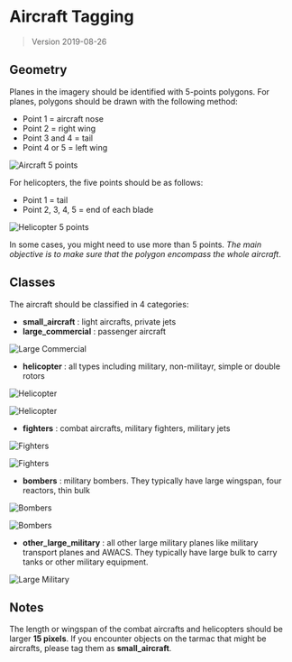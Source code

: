 # Aircraft Tagging 
> Version 2019-08-26

## Geometry

Planes in the imagery should be identified with 5-points polygons. For planes, polygons should be drawn with the following method:

- Point 1 = aircraft nose
- Point 2 = right wing
- Point 3 and 4 = tail
- Point 4 or 5 = left wing

![Aircraft 5 points](http://imagery.airbusds-geo.com/examples/aircraft01.png)

For helicopters, the five points should be as follows:

- Point 1 = tail 
- Point 2, 3, 4, 5 = end of each blade

![Helicopter 5 points](http://imagery.airbusds-geo.com/examples/aircraft02.png) 

In some cases, you might need to use more than 5 points. *The main objective is to make sure that the polygon encompass the whole aircraft*.

## Classes

The aircraft should be classified in 4 categories:

- **small_aircraft** : light aircrafts, private jets
- **large_commercial** : passenger aircraft

![Large Commercial](http://imagery.airbusds-geo.com/examples/large_commercial_01.png)

- **helicopter** : all types including military, non-militayr, simple or double rotors

![Helicopter](http://imagery.airbusds-geo.com/examples/helicopter_01.png)

![Helicopter](http://imagery.airbusds-geo.com/examples/helicopter_02.png)

- **fighters** : combat aircrafts, military fighters, military jets

![Fighters](http://imagery.airbusds-geo.com/examples/fighter_01.png)

![Fighters](http://imagery.airbusds-geo.com/examples/fighter_02.png)

- **bombers** : military bombers. They typically have large wingspan, four reactors, thin bulk

![Bombers](http://imagery.airbusds-geo.com/examples/bombers_01.png)

![Bombers](http://imagery.airbusds-geo.com/examples/bombers_02.png)

- **other_large_military** : all other large military planes like military transport planes and AWACS. They typically have large bulk to carry tanks or other military equipment.

![Large Military](http://imagery.airbusds-geo.com/examples/other_large_military_01.png)

## Notes

The length or wingspan of the combat aircrafts and helicopters should be larger **15 pixels**. If you encounter objects on the tarmac that might be aircrafts, please tag them as **small_aircraft**.
